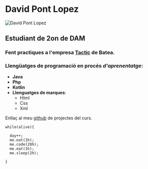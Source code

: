#  David Pont Lopez
![David  Pont Lopez](https://i.imgur.com/c6Qdxz1.jpg)

## Estudiant de 2on de DAM
### Fent practiques a l'empresa [Tactic](https://www.tacticterraalta.com/) de Batea.

### Llengüatges de programació en procés *d'aprenentatge*:
- **Java**
- **Php**
- **Kotlin**
- **Llenguatges de marques**:
    - Html
    - Css
    - Xml

Enllaç al meu [github](https://github.com/Palanka777/DavidPontLopez.git) de projectes del curs.

~~~
while(alive){

  day++;
  me.eat(1h);
  me.code(20h);
  me.eat(1h);
  me.sleep(2h);
  
}

~~~
